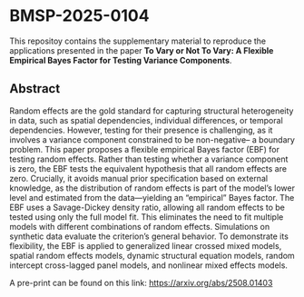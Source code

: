 # BMSP-2025-0104

This repositoy contains the supplementary material to reproduce the applications presented in the paper **To Vary or Not To Vary: A Flexible Empirical Bayes Factor for Testing Variance Components**.

## Abstract

Random effects are the gold standard for capturing structural heterogeneity in data, such as spatial
 dependencies, individual differences, or temporal dependencies. However, testing for their presence is
 challenging, as it involves a variance component constrained to be non-negative– a boundary problem.
 This paper proposes a flexible empirical Bayes factor (EBF) for testing random effects. Rather than
 testing whether a variance component is zero, the EBF tests the equivalent hypothesis that all random
 effects are zero. Crucially, it avoids manual prior specification based on external knowledge, as the
 distribution of random effects is part of the model’s lower level and estimated from the data—yielding
 an “empirical” Bayes factor. The EBF uses a Savage-Dickey density ratio, allowing all random effects
 to be tested using only the full model fit. This eliminates the need to fit multiple models with different
 combinations of random effects. Simulations on synthetic data evaluate the criterion’s general behavior.
 To demonstrate its flexibility, the EBF is applied to generalized linear crossed mixed models, spatial
 random effects models, dynamic structural equation models, random intercept cross-lagged panel models,
 and nonlinear mixed effects models.

 A pre-print can be found on this link: <https://arxiv.org/abs/2508.01403>
